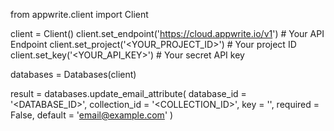 from appwrite.client import Client

client = Client()
client.set_endpoint('https://cloud.appwrite.io/v1') # Your API Endpoint
client.set_project('&lt;YOUR_PROJECT_ID&gt;') # Your project ID
client.set_key('&lt;YOUR_API_KEY&gt;') # Your secret API key

databases = Databases(client)

result = databases.update_email_attribute(
    database_id = '<DATABASE_ID>',
    collection_id = '<COLLECTION_ID>',
    key = '',
    required = False,
    default = 'email@example.com'
)
